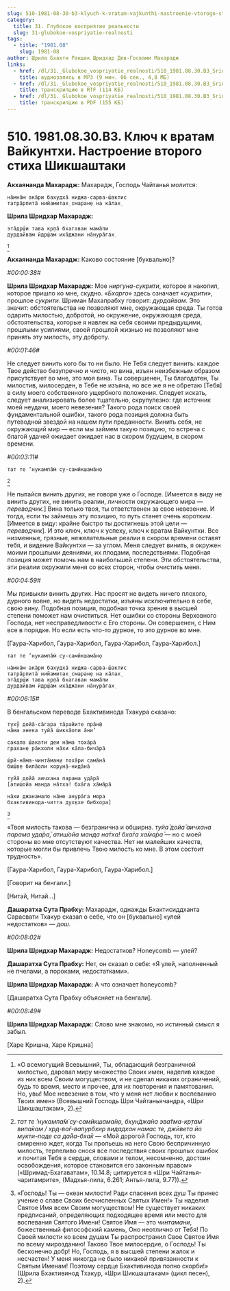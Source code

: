 ```yaml
---
slug: 510-1981-08-30-b3-klyuch-k-vratam-vajkunthi-nastroenie-vtorogo-stiha-shikshashtaki
category:
  title: 31. Глубокое восприятие реальности
  slug: 31-glubokoe-vospriyatie-realnosti
tags:
  - title: "1981.08"
    slug: 1981-08
author: Шрила Бхакти Ракшак Шридхар Дев-Госвами Махарадж
links:
  - href: /dl/31._Glubokoe_vospriyatie_realnosti/510_1981.08.30.B3_SridharMj_Kljuch_k_vratam_Vajkunthi_Nastroenie_vtorogo_stiha_Shikshashtaki.mp3
    title: аудиозапись в MP3 (9 мин. 06 сек., 4,8 МБ)
  - href: /dl/31._Glubokoe_vospriyatie_realnosti/510_1981.08.30.B3_SridharMj_Kljuch_k_vratam_Vajkunthi_Nastroenie_vtorogo_stiha_Shikshashtaki.rtf
    title: транскрипцию в RTF (114 КБ)
  - href: /dl/31._Glubokoe_vospriyatie_realnosti/510_1981.08.30.B3_SridharMj_Kljuch_k_vratam_Vajkunthi_Nastroenie_vtorogo_stiha_Shikshashtaki.pdf
    title: транскрипцию в PDF (155 КБ)
---
```


# 510. 1981.08.30.B3. Ключ к вратам Вайкунтхи. Настроение второго стиха Шикшаштаки

**Акхаянанда Махарадж:** Махарадж, Господь Чайтанья молится:

    на̄мна̄м ака̄ри бахудха̄ ниджа-сарва-ш́актис
    татра̄рпита̄ нийамитах̣ смаран̣е на ка̄лах̣

**Шрила Шридхар Махарадж:**

    эта̄др̣ш́и тава кр̣па̄ бхагаван мама̄пи
    дурдайвам ӣдр̣ш́ам иха̄джани на̄нура̄гах̣
[^_ftn1]

**Акхаянанда Махарадж:** Каково состояние [буквально]?

*#00:00:38#*

**Шрила Шридхар Махарадж:** Мое *ниргуна-сукрити*, которое я накопил, которое пришло ко мне, скудно. «*Бхарго*» здесь означает «*сукрити*», прошлое *сукрити*. Шриман Махапрабху говорит: *дурдайвам.* Это значит: обстоятельства не позволяют мне, окружающая среда. Ты готов одарить милостью, добротой, но окружение, окружающая среда, обстоятельства, которые я навлек на себя своими предыдущими, прошлыми усилиями, своей прошлой жизнью не позволяют мне принять эту милость, эту доброту.

*#00:01:46#*

Не следует винить кого бы то ни было. Не Тебя следует винить: каждое Твое действо безупречно и чисто, но вина, изъян неизбежным образом присутствует во мне, это моя вина. Ты совершенен, Ты благодатен, Ты милостив, милосерден, в Тебе не изъяна, но все же я не обретаю [Тебя] в силу моего собственного ущербного положения. Следует искать, следует анализировать более тщательно, скрупулезно: где источник моей неудачи, моего невезения? Такого рода поиск своей фундаментальной ошибки, такого рода позиция должна быть путеводной звездой на нашем пути преданности. Винить себя, не окружающий мир — если мы займем такую позицию, то встреча с благой удачей ожидает ожидает нас в скором будущем, в скором времени.

*#00:03:11#*

    тат те ’нукампа̄м̇ су-самӣкшама̄н̣о
[^_ftn2]

Не пытайся винить других, не говоря уже о Господе. [Имеется в виду не винить других, не винить реалии, личности окружающего мира — *переводчик.*] Вина только твоя, ты ответственен за свое невезение. И тогда, если ты займешь эту позицию, то путь станет очень коротким. [Имеется в виду: крайне быстро ты достигнешь этой цели — *переводчик*]. И это ключ, ключ к успеху, ключ к вратам Вайкунтхи. Все низменные, грязные, нежелательные реалии в скором времени оставят тебя, и видение Вайкунтхи — за углом. Меня следует винить, я окружен моими прошлыми деяниями, их плодами, последствиями. Подобная позиция может помочь нам в наибольшей степени. Эти обстоятельства, эти реалии окружили меня со всех сторон, чтобы очистить меня.

*#00:04:59#*

Мы привыкли винить других. Нас просят не видеть ничего плохого, дурного вовне, но видеть недостатки, изъяны исключительно в себе, свою вину. Подобная позиция, подобная точка зрения в высшей степени поможет нам очиститься. Нет ошибки со стороны Верховного Господа, нет несправедливости с Его стороны. Он совершенен, с Ним все в порядке. Но если есть что-то дурное, то это дурное во мне.

[Гаура-Харибол, Гаура-Харибол, Гаура-Харибол, Гаура-Харибол.]

    тат те ’нукампа̄м̇ су-самӣкшама̄н̣о

    на̄мна̄м ака̄ри бахудха̄ ниджа-сарва-ш́актис
    татра̄рпита̄ нийамитах̣ смаран̣е на ка̄лах̣
    эта̄др̣ш́и тава кр̣па̄ бхагаван мама̄пи
    дурдайвам ӣдр̣ш́ам иха̄джани на̄нура̄гах̣

*#00:06:15#*

В бенгальском переводе Бхактивинода Тхакура сказано:

    туху̐ дойа̄-са̄гара та̄райите пра̄н̣ӣ
    на̄ма анека туйа̄ ш́икха̄оли а̄ни’

    сакала ш́акати деи на̄ма тоха̄ра̄
    грахан̣е ра̄кхоли на̄хи ка̄ла-бича̄ра̄

    ш́рӣ-на̄ма-чинта̄ман̣и тоха̄ри сама̄на̄
    биш́ве била̄оли корун̣а̄-нида̄на̄

    туйа̄ дойа̄ аичхана парама уда̄ра̄
    [атиш́ойа манда на̄тха! бха̄га ха̄ма̄ра̄

    на̄хи джанамало на̄ме анура̄га мора
    бхактивинода-читта дух̣кхе бибхора]
[^_ftn3]

«Твоя милость такова — безгранична и обширна. *туйа̄ дойа̄ аичхана парама уда̄ра̄, атиш́ойа манда на̄тха! бха̄га ха̄ма̄ра̄* — но с моей стороны во мне отсутствуют качества. Нет ни малейших качеств, которые могли бы привлечь Твою милость ко мне. В этом состоит трудность».

[Гаура-Харибол, Гаура-Харибол, Гаура-Харибол.]

[Говорит на бенгали.]

[Нитай, Нитай…]

**Дашаратха Сута Прабху:** Махарадж, однажды Бхактисиддханта Сарасвати Тхакур сказал о себе, что он [буквально] «улей недостатков» — *дош*.

*#00:08:02#*

**Шрила Шридхар Махарадж:** Недостатков? Honeycomb — улей?

**Дашаратха Сута Прабху:** Нет, он сказал о себе: «Я улей, наполненный не пчелами, а пороками, недостатками».

**Шрила Шридхар Махарадж:** А что означает honeycomb?

[Дашаратха Сута Прабху объясняет на бенгали].

*#00:08:49#*

**Шрила Шридхар Махарадж:** Слово мне знакомо, но истинный смысл я забыл.

[Харе Кришна, Харе Кришна]



[^_ftn1]: «О всемогущий Всевышний, Ты, обладающий безграничной милостью, даровал миру множество Своих имен, наделив каждое из них всем Своим могуществом, и не сделал никаких ограничений, будь то время, место и прочее, для их повторения и памятования. Но, увы! Мое невезение в том, что у меня нет любви к воспеванию Твоих имен» (Всевышний Господь Шри Чайтаньячандра, «Шри Шикшаштакам», 2).

[^_ftn2]: *тат те ’нукампа̄м̇ су-самӣкшама̄н̣о, бхун̃джа̄на эва̄тма-кр̣там̇ випа̄кам / хр̣д-ва̄г-вапурбхир видадхан намас те, джӣвета йо мукти-паде са да̄йа-бха̄к* — «Мой дорогой Господь, тот, кто смиренно ждет, когда Ты прольешь на него Свою беспричинную милость, терпеливо снося все последствия своих прошлых ошибок и почитая Тебя в сердце, словами и телом, несомненно, достоин освобождения, которое становится его законным правом» («Шримад-Бхагаватам», 10.14.8; цитируется в «Шри Чайтанья-чаритамрите», (Мадхья-лила, 6.261; Антья-лила, 9.77)).

[^_ftn3]: «Господь! Ты — океан милости! Ради спасения всех душ Ты принес учение о славе Своих бесчисленных Святых Имен!» Ты наделил Святое Имя всем Своим могуществом! Не существует никаких предписаний, определяющих подходящее время или место для воспевания Святого Имени! Святое Имя — это *чинтамани*, божественный философский камень, Оно неотлично от Тебя! По Своей милости ко всем душам Ты распространил Свое Святое Имя по всему мирозданию! Таково Твое милосердие, о Господь! Ты бесконечно добр! Но, Господь, я в высшей степени жалок и несчастен! У меня никогда не было никакой привязанности к Святым Именам! Поэтому сердце Бхактивинода полно скорби!» (Шрила Бхактивинод Тхакур, «Шри Шикшаштакам» (цикл песен), 2).

